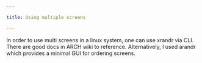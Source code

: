```yaml
---

title: Using multiple screens

---
```


In order to use multi screens in a linux system, one can use xrandr via CLI.
There are good docs in ARCH wiki to reference.
Alternatively, I used arandr which provides a minimal GUI for ordering screens.